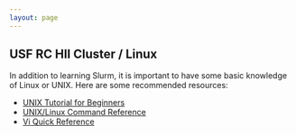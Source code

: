 ```yaml
---
layout: page
---
```


## USF RC HII Cluster / Linux

In addition to learning Slurm, it is important to have some basic knowledge of Linux or UNIX.
Here are some recommended resources:

- [UNIX Tutorial for Beginners](http://www.ee.surrey.ac.uk/Teaching/Unix/)
- [UNIX/Linux Command Reference](https://files.fosswire.com/2007/08/fwunixref.pdf)
- [Vi Quick Reference](https://earthsci.stanford.edu/computing/unix/editing/viquickref.pdf)
